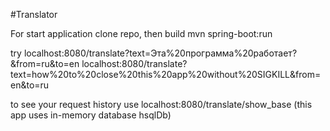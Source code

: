 #Translator

For start application clone repo, then build
mvn spring-boot:run

try
localhost:8080/translate?text=Эта%20программа%20работает?&from=ru&to=en
localhost:8080/translate?text=how%20to%20close%20this%20app%20without%20SIGKILL&from=en&to=ru

to see your request history use
localhost:8080/translate/show_base
(this app uses in-memory database hsqlDb)
